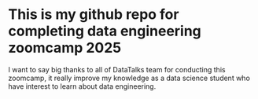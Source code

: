 # This is my github repo for completing data engineering zoomcamp 2025

I want to say big thanks to all of DataTalks team for conducting this zoomcamp, it really improve my knowledge as a data science student who have interest to learn about data engineering.